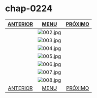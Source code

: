 # chap-0224
|[ANTERIOR](/chap-0223/readme.md)|[MENU](/readme.md)|[PRÓXIMO](/chap-0225/readme.md)|
 |:--:|:--:|:--:|
||![002.jpg](002.jpg)||
||![003.jpg](003.jpg)||
||![004.jpg](004.jpg)||
||![005.jpg](005.jpg)||
||![006.jpg](006.jpg)||
||![007.jpg](007.jpg)||
||![008.jpg](008.jpg)||
|[ANTERIOR](/chap-0223/readme.md)|[MENU](/readme.md)|[PRÓXIMO](/chap-0225/readme.md)|
